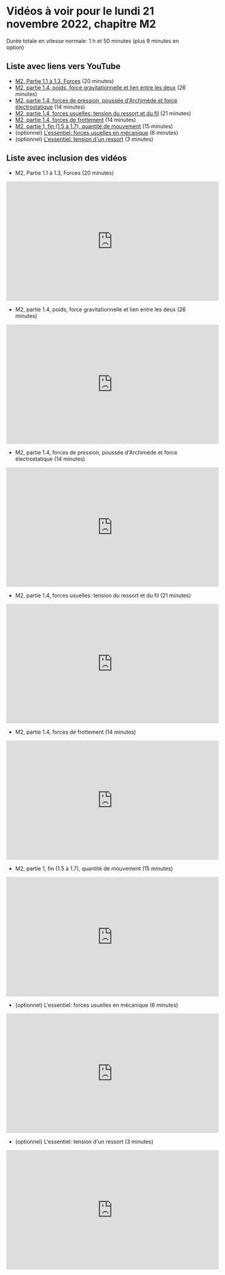 
# Vidéos à voir pour le lundi 21 novembre 2022, chapitre M2

Durée totale en vitesse normale: 1 h et 50 minutes (plus 9 minutes en option)

## Liste avec liens vers YouTube

*  [M2, Partie 1.1 à 1.3, Forces](https://youtu.be/rsaIdrSowFI) (20 minutes)
*  [M2, partie 1.4, poids, force gravitationnelle et lien entre les deux](https://youtu.be/qR1s9VJKD3s) (26 minutes)
*  [M2, partie 1.4, forces de pression, poussée d'Archimède et force électrostatique](https://youtu.be/jg98gZFrDnQ) (14 minutes)
*  [M2, partie 1.4, forces usuelles: tension du ressort et du fil](https://youtu.be/v90QWXBW7tM) (21 minutes)
*  [M2, partie 1.4, forces de frottement](https://youtu.be/-8xE5Rd5xHw) (14 minutes)
*  [M2, partie 1, fin (1.5 à 1.7), quantité de mouvement](https://youtu.be/nWJja0Nuo4I) (15 minutes)
* (optionnel) [L'essentiel: forces usuelles en mécanique](https://youtu.be/QxIf3A-vYu0) (6 minutes)
* (optionnel) [L'essentiel: tension d'un ressort](https://youtu.be/KeQ69f1gg8Q) (3 minutes)

## Liste avec inclusion des vidéos

*  M2, Partie 1.1 à 1.3, Forces (20 minutes)

 <div style="text-align:center">
<iframe width="560" height="315" src="https://www.youtube.com/embed/rsaIdrSowFI" title="YouTube video player" frameborder="0" allow="accelerometer; autoplay; clipboard-write; encrypted-media; gyroscope; picture-in-picture" allowfullscreen></iframe>
</div>
 

*  M2, partie 1.4, poids, force gravitationnelle et lien entre les deux (26 minutes)

 <div style="text-align:center">
<iframe width="560" height="315" src="https://www.youtube.com/embed/qR1s9VJKD3s" title="YouTube video player" frameborder="0" allow="accelerometer; autoplay; clipboard-write; encrypted-media; gyroscope; picture-in-picture" allowfullscreen></iframe>
</div>
 

*  M2, partie 1.4, forces de pression, poussée d'Archimède et force électrostatique (14 minutes)

 <div style="text-align:center">
<iframe width="560" height="315" src="https://www.youtube.com/embed/jg98gZFrDnQ" title="YouTube video player" frameborder="0" allow="accelerometer; autoplay; clipboard-write; encrypted-media; gyroscope; picture-in-picture" allowfullscreen></iframe>
</div>
 

*  M2, partie 1.4, forces usuelles: tension du ressort et du fil (21 minutes)

 <div style="text-align:center">
<iframe width="560" height="315" src="https://www.youtube.com/embed/v90QWXBW7tM" title="YouTube video player" frameborder="0" allow="accelerometer; autoplay; clipboard-write; encrypted-media; gyroscope; picture-in-picture" allowfullscreen></iframe>
</div>
 

*  M2, partie 1.4, forces de frottement (14 minutes)

 <div style="text-align:center">
<iframe width="560" height="315" src="https://www.youtube.com/embed/-8xE5Rd5xHw" title="YouTube video player" frameborder="0" allow="accelerometer; autoplay; clipboard-write; encrypted-media; gyroscope; picture-in-picture" allowfullscreen></iframe>
</div>
 

*  M2, partie 1, fin (1.5 à 1.7), quantité de mouvement (15 minutes)

 <div style="text-align:center">
<iframe width="560" height="315" src="https://www.youtube.com/embed/nWJja0Nuo4I" title="YouTube video player" frameborder="0" allow="accelerometer; autoplay; clipboard-write; encrypted-media; gyroscope; picture-in-picture" allowfullscreen></iframe>
</div>
 

* (optionnel) L'essentiel: forces usuelles en mécanique (6 minutes)

 <div style="text-align:center">
<iframe width="560" height="315" src="https://www.youtube.com/embed/QxIf3A-vYu0" title="YouTube video player" frameborder="0" allow="accelerometer; autoplay; clipboard-write; encrypted-media; gyroscope; picture-in-picture" allowfullscreen></iframe>
</div>
 

* (optionnel) L'essentiel: tension d'un ressort (3 minutes)

 <div style="text-align:center">
<iframe width="560" height="315" src="https://www.youtube.com/embed/KeQ69f1gg8Q" title="YouTube video player" frameborder="0" allow="accelerometer; autoplay; clipboard-write; encrypted-media; gyroscope; picture-in-picture" allowfullscreen></iframe>
</div>
 

